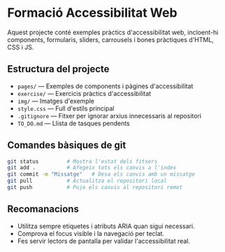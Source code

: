 # Formació Accessibilitat Web

Aquest projecte conté exemples pràctics d'accessibilitat web, incloent-hi components, formularis, sliders, carrousels i bones pràctiques d'HTML, CSS i JS.

## Estructura del projecte

- `pages/` — Exemples de components i pàgines d'accessibilitat
- `exercise/` — Exercicis pràctics d'accessibilitat
- `img/` — Imatges d'exemple
- `style.css` — Full d'estils principal
- `.gitignore` — Fitxer per ignorar arxius innecessaris al repositori
- `TO_DO.md` — Llista de tasques pendents

## Comandes bàsiques de git

```sh
git status         # Mostra l'estat dels fitxers
git add .          # Afegeix tots els canvis a l'index
git commit -m "Missatge"   # Desa els canvis amb un missatge
git pull           # Actualitza el repositori local
git push           # Puja els canvis al repositori remot
```

## Recomanacions

- Utilitza sempre etiquetes i atributs ARIA quan sigui necessari.
- Comprova el focus visible i la navegació per teclat.
- Fes servir lectors de pantalla per validar l'accessibilitat real.
